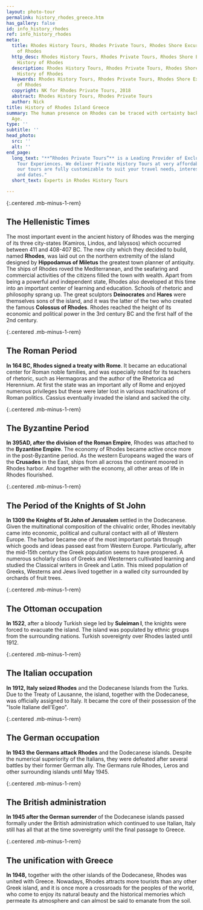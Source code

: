 ```yaml
---
layout: photo-tour
permalink: history_rhodes_greece.htm
has_gallery: false
id: info_history_rhodes
ref: info_history_rhodes
meta:
  title: Rhodes History Tours, Rhodes Private Tours, Rhodes Shore Excursions, History
    of Rhodes
  http_desc: Rhodes History Tours, Rhodes Private Tours, Rhodes Shore Excursions,
    History of Rhodes
  description: Rhodes History Tours, Rhodes Private Tours, Rhodes Shore Excursions,
    History of Rhodes
  keywords: Rhodes History Tours, Rhodes Private Tours, Rhodes Shore Excursions, History
    of Rhodes
  copyright: NK for Rhodes Private Tours, 2018
  abstract: Rhodes History Tours, Rhodes Private Tours
  author: Nick
title: History of Rhodes Island Greece
summary: The human presence on Rhodes can be traced with certainty back to the Stone
  Age.
type: ''
subtitle: ''
head_photo:
  src: ''
  alt: ''
end_page:
  long_text: "**“Rhodes Private Tours”** is a Leading Provider of Exclusive and Personalized
    Tour Experiences. We deliver Private History Tours at very affordable rates. All
    our tours are fully customizable to suit your travel needs, interests, schedules,
    and dates."
  short_text: Experts in Rhodes History Tours

---
```

{:.centered .mb-minus-1-rem}
## The Hellenistic Times

The most important event in the ancient history of Rhodes was the merging of its three city-states (Kamiros, Lindos, and Ialyssos) which occurred between 411 and 408-407 BC. The new city which they decided to build, named **Rhodes**, was laid out on the northern extremity of the island designed by **Hippodamus of Miletus** the greatest town planner of antiquity. The ships of Rhodes roved the Mediterranean, and the seafaring and commercial activities of the citizens filled the town with wealth. Apart from being a powerful and independent state, Rhodes also developed at this time into an important center of learning and education. Schools of rhetoric and philosophy sprang up. The great sculptors **Deinocrates** and **Hares** were themselves sons of the island, and it was the latter of the two who created the famous **Colossus of Rhodes**. Rhodes reached the height of its economic and political power in the 3rd century BC and the first half of the 2nd century.

{:.centered .mb-minus-1-rem}
## The Roman Period

**In 164 BC, Rhodes signed a treaty with Rome**. It became an educational center for Roman noble families, and was especially noted for its teachers of rhetoric, such as Hermagoras and the author of the Rhetorica ad Herennium. At first the state was an important ally of Rome and enjoyed numerous privileges but these were later lost in various machinations of Roman politics. Cassius eventually invaded the island and sacked the city.

{:.centered .mb-minus-1-rem}
## The Byzantine Period

**In 395AD, after the division of the Roman Empire**, Rhodes was attached to the **Byzantine Empire**. The economy of Rhodes became active once more in the post-Byzantine period. As the western Europeans waged the wars of the **Crusades** in the East, ships from all across the continent moored in Rhodes harbor. And together with the economy, all other areas of life in Rhodes flourished.

{:.centered .mb-minus-1-rem}
## The Period of the Knights of St John

**In 1309 the Knights of St John of Jerusalem** settled in the Dodecanese. Given the multinational composition of the chivalric order, Rhodes inevitably came into economic, political and cultural contact with all of Western Europe. The harbor became one of the most important portals through which goods and ideas passed east from Western Europe. Particularly, after the mid-15th century the Greek population seems to have prospered. A numerous scholarly class of Greeks and Westerners cultivated learning and studied the Classical writers in Greek and Latin. This mixed population of Greeks, Westerns and Jews lived together in a walled city surrounded by orchards of fruit trees.

{:.centered .mb-minus-1-rem}
## The Ottoman occupation

**In 1522**, after a bloody Turkish siege led by **Suleiman I**, the knights were forced to evacuate the island. The island was populated by ethnic groups from the surrounding nations. Turkish sovereignty over Rhodes lasted until 1912.

{:.centered .mb-minus-1-rem}
## The Italian occupation

**In 1912, Italy seized Rhodes** and the Dodecanese Islands from the Turks. Due to the Treaty of Lausanne, the island, together with the Dodecanese, was officially assigned to Italy. It became the core of their possession of the "Isole Italiane dell'Egeo".

{:.centered .mb-minus-1-rem}
## The German occupation

**In 1943 the Germans attack Rhodes** and the Dodecanese islands. Despite the numerical superiority of the Italians, they were defeated after several battles by their former German ally. The Germans rule Rhodes, Leros and other surrounding islands until May 1945.

{:.centered .mb-minus-1-rem}
## The British administration

**In 1945 after the German surrender** of the Dodecanese islands passed formally under the British administration which continued to use Italian, Italy still has all that at the time sovereignty until the final passage to Greece.

{:.centered .mb-minus-1-rem}
## The unification with Greece

**In 1948,** together with the other islands of the Dodecanese, Rhodes was united with Greece. Nowadays, Rhodes attracts more tourists than any other Greek island, and it is once more a crossroads for the peoples of the world, who come to enjoy its natural beauty and the historical memories which permeate its atmosphere and can almost be said to emanate from the soil.